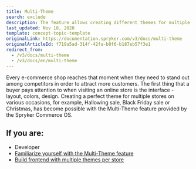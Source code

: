 ```yaml
---
title: Multi-Theme
search: exclude
description: The feature allows creating different themes for multiple stores on various occasions to attract customers' attention.
last_updated: Nov 18, 2020
template: concept-topic-template
originalLink: https://documentation.spryker.com/v3/docs/multi-theme
originalArticleId: f719a5ad-314f-42fa-b0f6-b187eb57f3e1
redirect_from:
  - /v3/docs/multi-theme
  - /v3/docs/en/multi-theme
---
```


Every e-commerce shop reaches that moment when they need to stand out among competitors in order to attract more customers. The first thing that a buyer pays attention to when visiting an online store is the interface - layout, colors, design. Creating a perfect theme for multiple stores on various occasions, for example, Hallowing sale, Black Friday sale or Christmas, has become possible with the Multi-Theme feature provided by the Spryker Commerce OS.

## If you are:

<div class="mr-container">
    <div class="mr-list-container">
        <!-- col1 -->
        <div class="mr-col">
            <ul class="mr-list mr-list-green">
                <li class="mr-title">Developer</li>
                <li><a href="/docs/scos/user/features/{{page.version}}/multi-channel/multi-theme/multi-theme-feature-overview.html" class="mr-link">Familiarize yourself with the Multi-Theme feature</a></li>
                <li><a href="/docs/scos/dev/front-end-development/yves/front-end-builder-for-yves.html" class="mr-link">Build frontend with multiple themes per store</a></l
            </ul>
        </div>
        </div>
</div>
